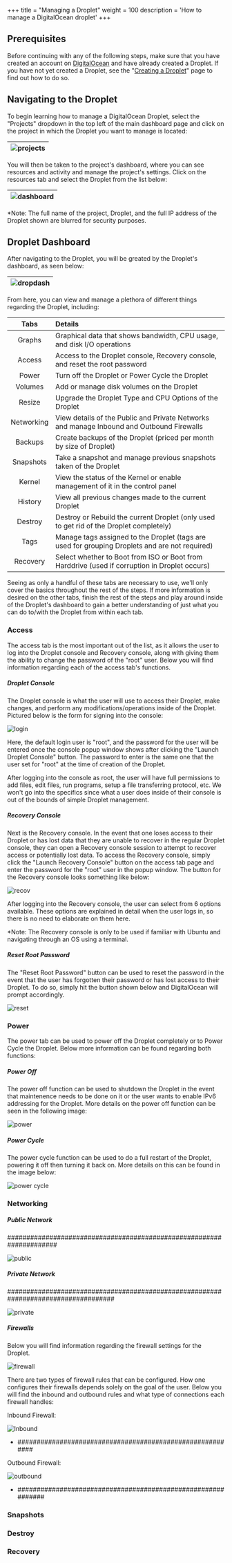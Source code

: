 +++
title = "Managing a Droplet"
weight = 100
description = 'How to manage a DigitalOcean droplet'
+++

## Prerequisites
Before continuing with any of the following steps, make sure that you have created an account on [DigitalOcean](https://DigitalOcean.com) and have already created a Droplet.  If you have not yet created a Droplet, see the "[Creating a Droplet](../creating-a-droplet/)" page to find out how to do so.

## Navigating to the Droplet
To begin learning how to manage a DigitalOcean Droplet, select the "Projects" dropdown in the top left of the main dashboard page and click on the project in which the Droplet you want to manage is located:

|![projects](projects.png?lightbox=false&text-align=left)|
|:--:|

You will then be taken to the project's dashboard, where you can see resources and activity and manage the project's settings.  Click on the resources tab and select the Droplet from the list below:

|![dashboard](dashboard.png?lightbox=false&text-align=left)|
|:--:|

*Note: The full name of the project, Droplet, and the full IP address of the Droplet shown are blurred for security purposes.

## Droplet Dashboard
After navigating to the Droplet, you will be greated by the Droplet's dashboard, as seen below:

|![dropdash](dropdash.png?lightbox=false&text-align=left)|
|:--:|

From here, you can view and manage a plethora of different things regarding the Droplet, including:

|Tabs|Details|
|:--:|:--|
|Graphs|Graphical data that shows bandwidth, CPU usage, and disk I/O operations|
|Access|Access to the Droplet console, Recovery console, and reset the root password|
|Power|Turn off the Droplet or Power Cycle the Droplet|
|Volumes|Add or manage disk volumes on the Droplet|
|Resize|Upgrade the Droplet Type and CPU Options of the Droplet|
|Networking|View details of the Public and Private Networks and manage Inbound and Outbound Firewalls|
|Backups|Create backups of the Droplet (priced per month by size of Droplet)|
|Snapshots|Take a snapshot and manage previous snapshots taken of the Droplet|
|Kernel|View the status of the Kernel or enable management of it in the control panel|
|History|View all previous changes made to the current Droplet|
|Destroy|Destroy or Rebuild the current Droplet (only used to get rid of the Droplet completely)|
|Tags|Manage tags assigned to the Droplet (tags are used for grouping Droplets and are not required)|
|Recovery|Select whether to Boot from ISO or Boot from Harddrive (used if corruption in Droplet occurs)|

Seeing as only a handful of these tabs are necessary to use, we'll only cover the basics throughout the rest of the steps.  If more information is desired on the other tabs, finish the rest of the steps and play around inside of the Droplet's dashboard to gain a better understanding of just what you can do to/with the Droplet from within each tab.

### Access
The access tab is the most important out of the list, as it allows the user to log into the Droplet console and Recovery console, along with giving them the ability to change the password of the "root" user.  Below you will find information regarding each of the access tab's functions.

##### Droplet Console
The Droplet console is what the user will use to access their Droplet, make changes, and perform any modifications/operations inside of the Droplet.  Pictured below is the form for signing into the console:

![login](dropcons.png?lightbox=false&text-align=left)

Here, the default login user is "root", and the password for the user will be entered once the console popup window shows after clicking the "Launch Droplet Console" button.  The password to enter is the same one that the user set for "root" at the time of creation of the Droplet.

After logging into the console as root, the user will have full permissions to add files, edit files, run programs, setup a file transferring protocol, etc.  We won't go into the specifics since what a user does inside of their console is out of the bounds of simple Droplet management.

##### Recovery Console
Next is the Recovery console.  In the event that one loses access to their Droplet or has lost data that they are unable to recover in the regular Droplet console, they can open a Recovery console session to attempt to recover access or potentially lost data.  To access the Recovery console, simply click the "Launch Recovery Console" button on the access tab page and enter the password for the "root" user in the popup window.  The button for the Recovery console looks something like below:

![recov](recov.png?lightbox=false&text-align=left)

After logging into the Recovery console, the user can select from 6 options available.  These options are explained in detail when the user logs in, so there is no need to elaborate on them here.

*Note: The Recovery console is only to be used if familiar with Ubuntu and navigating through an OS using a terminal.

##### Reset Root Password
The "Reset Root Password" button can be used to reset the password in the event that the user has forgotten their password or has lost access to their Droplet.  To do so, simply hit the button shown below and DigitalOcean will prompt accordingly.

![reset](reset.png?lightbox=false&text-align=left)

### Power
The power tab can be used to power off the Droplet completely or to Power Cycle the Droplet. Below more information can be found regarding both functions:

##### Power Off
The power off function can be used to shutdown the Droplet in the event that maintenence needs to be done on it or the user wants to enable IPv6 addressing for the Droplet.  More details on the power off function can be seen in the following image:

![power](power.png?lightbox=false&text-align=left)

##### Power Cycle
The power cycle function can be used to do a full restart of the Droplet, powering it off then turning it back on.  More details on this can be found in the image below:

![power cycle](powercyc.png?lightbox=false&text-align=left)

### Networking


##### Public Network
#####################################################################

![public](public.png?lightbox=false&text-align=left)

##### Private Network
####################################################################################

![private](private.png?lightbox=false&text-align=left)

##### Firewalls
Below you will find information regarding the firewall settings for the Droplet.  

![firewall](firewall.png?lightbox=false&text-align=left)

There are two types of firewall rules that can be configured.  How one configures their firewalls depends solely on the goal of the user.  Below you will find the inbound and outbound rules and what type of connections each firewall handles:

Inbound Firewall:

![Inbound](inbound.png?lightbox=false&text-align=left)

 - ##########################################################

Outbound Firewall:

![outbound](outbound.png?lightbox=false&text-align=left)

 - #############################################################

### Snapshots


### Destroy


### Recovery

